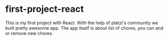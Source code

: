 # first-project-react
This is my first project with React. With the help of platzi's community we built pretty awesome app. The app itself is about list of chores, you can and or remove new chores.  
